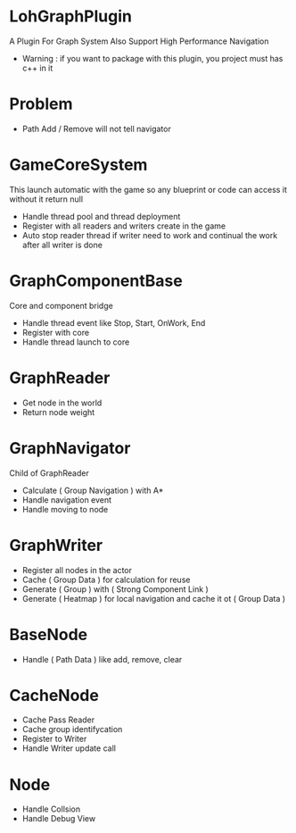 # LohGraphPlugin
A Plugin For Graph System Also Support High Performance Navigation

* Warning : if you want to package with this plugin, you project must has c++ in it

# Problem
- Path Add / Remove will not tell navigator

# GameCoreSystem
This launch automatic with the game so any blueprint or code can access it without it return null
- Handle thread pool and thread deployment
- Register with all readers and writers create in the game
- Auto stop reader thread if writer need to work and continual the work after all writer is done

# GraphComponentBase
Core and component bridge
- Handle thread event like Stop, Start, OnWork, End
- Register with core
- Handle thread launch to core

# GraphReader
- Get node in the world
- Return node weight

# GraphNavigator
Child of GraphReader
- Calculate ( Group Navigation ) with A*
- Handle navigation event
- Handle moving to node

# GraphWriter
- Register all nodes in the actor
- Cache ( Group Data ) for calculation for reuse
- Generate ( Group ) with ( Strong Component Link )
- Generate ( Heatmap ) for local navigation and cache it ot ( Group Data )

# BaseNode
- Handle ( Path Data ) like add, remove, clear

# CacheNode
- Cache Pass Reader 
- Cache group identifycation
- Register to Writer
- Handle Writer update call

# Node
- Handle Collsion
- Handle Debug View